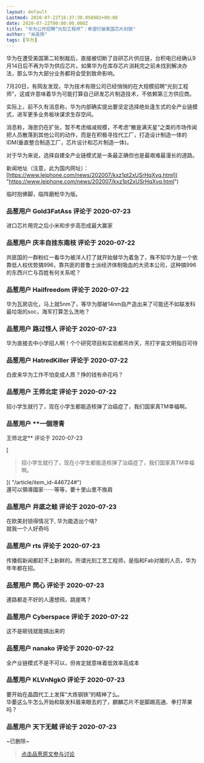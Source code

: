 ```yaml
---
layout: default
Lastmod: 2020-07-22T16:37:30.056902+00:00
date: 2020-07-22T00:00:00.000Z
title: "华为公开招聘“光刻工程师”：希望打破美国芯片封锁"
author: "米高扬"
tags: [华为]
---
```


华为在遭受美国第二轮制裁后，直接被切断了自研芯片供应链，台积电已经确认9月14日后不再为华为供应芯片。如果华为在库存芯片消耗完之前未找到解决办法，那么华为大部分业务都将会受到致命影响。  
  
7月20日，有网友发现，华为技术有限公司已经悄悄的在大规模招聘“光刻工程师”，这或许意味着华为可能打算自己研发芯片制造技术，不依赖第三方供应商。  
  
实际上，前不久有消息称，华为内部确实提出要坚定选择绝处逢生式的全产业链模式，进军更多业务板块谋求生存空间。  
  
消息称，海思仍在扩张，暂不考虑缩减规模，不考虑“散是满天星”之类的市场传闻把人员散落到其他公司的动作，而是在积极寻找代工厂，打造设计制造一体的IDM(垂直整合制造工厂，芯片设计和芯片制造一体)。  
  
对于华为来说，选择自建全产业链模式是一条最正确但也是最艰难最漫长的道路。  
  
新闻地址（注意，此为国内网址）：[https://www.leiphone.com/news/202007/kxz1pt2xUSrHqXvq.html]( "https://www.leiphone.com/news/202007/kxz1pt2xUSrHqXvq.html")  
  
临时抱佛脚，临阵磨枪华为版。

            
### 品葱用户 **Gold3FatAss** 评论于 2020-07-23
        
进口芯片用完之后小米和步步高恐成最大赢家
        


            
### 品葱用户 **庆丰自挂东南枝** 评论于 2020-07-22
        
共匪国的一群粉红一看华为被洋人打了就开始替华为着急了，殊不知华为是一个依靠低人权优势搞996，靠共匪的普鲁士派经济体制吸血的大资本公司，这种搞996的东西兴亡与百姓有何关系呢？
        


            
### 品葱用户 **Hailfreedom** 评论于 2020-07-22
        
华为瓦房店化，马上就5nm了，等华为那破14nm自产造出来了可能还不如联发科最垃圾的soc，海军打算怎么洗地？
        


            
### 品葱用户 **路过怪人** 评论于 2020-07-23
        
华为直接去中小学招人啊！个个研究项目和实验都吊炸天，吊打宇宙文明指日可待
        


            
### 品葱用户 **HatredKiller** 评论于 2020-07-22
        
白皮来华为工作不怕变成人质？挣的钱有命花吗？
        


            
### 品葱用户 **王师北定** 评论于 2020-07-22
        
招小学生就行了，现在小学生都能造核弹了治癌症了，我们国家真TM幸福啊。
        


            
### 品葱用户 **一個港青 
王师北定** 评论于 2020-07-23
        
[

> 招小学生就行了，现在小学生都能造核弹了治癌症了，我们国家真TM幸福啊。

]( "/article/item_id-446724#")  
還可以領導國家⋯⋯等等，要十里山里不換肩
        


            
### 品葱用户 **井底之蛙** 评论于 2020-07-23
        
在欧美封锁得情况下, 华为能造出个啥?  
就我一个人好奇吗
        


            
### 品葱用户 **rts** 评论于 2020-07-23
        
传播假新闻都赶不上新鲜的。所谓光刻工艺工程师，是指和Fab对接的人员，华为年年都在招。
        


            
### 品葱用户 **問心** 评论于 2020-07-23
        
連路都走不好的人還想飛，跳崖嗎？
        


            
### 品葱用户 **Cyberspace** 评论于 2020-07-22
        
这不是砸钱就能搞出来的
        


            
### 品葱用户 **nanako** 评论于 2020-07-22
        
全产业链模式不是不可以，但肯定就意味着低效率高成本
        


            
### 品葱用户 **KLVnNgkO** 评论于 2020-07-23
        
要开始在晶圆代工上发挥“大炼钢铁”的精神了么。  
华萎这么牛怎么开始和联发科眉来眼去的了，麒麟芯片不是脚踢高通、拳打苹果吗？
        


            
### 品葱用户 **天下无贼** 评论于 2020-07-23
        
~已删除~
        






> [点击品葱原文参与讨论](https://pincong.rocks/article/21936)

